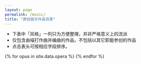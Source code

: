 ```yaml
---
layout: page
permalink: /music/
title: "原创音乐作品目录"
---
```


<script src="/js/sort-table.min.js"></script>
<style>
table {
  width: 0
}
</style>

- 下表中「风格」一列只为方便整理，并非严格意义上的流派
- 仅包含由喵打作曲并编曲的作品，不包括以其它职能参创的作品
- 点击表头可按相应字段排序。

<table class="js-sort-table" id="demo1">
<thead>
<tr>
	<th>编号</th>
	<th>标题</th>
	<th>风格</th>
	<th>撕站</th>
</tr>
</thead>
<tbody>
{% for opus in site.data.opera %}
<tr>
  <td>{{ opus.id }}</td>
  <td>{{ opus.title }}</td>
  <td>{{ opus.genre }}</td>
  <td>
    {% if opus.bvid == "deleted" %}
      删稿
    {% elsif opus.bvid == "producing" %}
      制作中
    {% else %}
      <a href="https://www.bilibili.com/video/{{ opus.bvid }}/">{{ opus.bvid }}</a>
    {% endif %}
  </td>
</tr>
{% endfor %}
</tbody>
</table>

